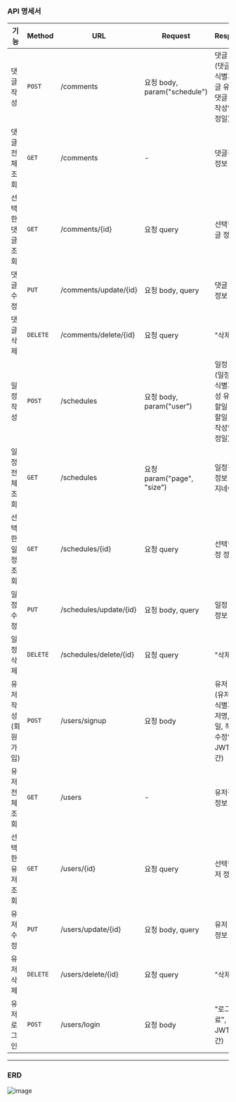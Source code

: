 ### API 명세서
| 기능           | Method     | URL | Request| Response |
|----------------|----------|-------------|------|------|
| 댓글 작성 | `POST` | /comments | 요청 body, param("schedule") | 댓글 정보(댓글 고유 식별자, 댓글 유저명, 댓글 내용, 작성일, 수정일) |
| 댓글 전체조회 | `GET` | /comments | - | 댓글전체 정보 |
| 선택한 댓글 조회 | `GET` | /comments/{id} | 요청 query | 선택한 댓글 정보 |
| 댓글 수정 | `PUT` | /comments/update/{id} | 요청 body, query | 댓글 수정 정보 |
| 댓글 삭제 | `DELETE` | /comments/delete/{id} | 요청 query | "삭제완료" |
| 일정 작성 | `POST` | /schedules | 요청 body, param("user") | 일정 정보(일정 고유 식별자, 작성 유저명, 할일 제목, 할일 내용, 작성일, 수정일) |
| 일정 전체조회 | `GET` | /schedules | 요청 param("page", "size") | 일정전체 정보 페이지네이션 |
| 선택한 일정 조회 | `GET` | /schedules/{id} | 요청 query | 선택한 일정 정보 |
| 일정 수정 | `PUT` | /schedules/update/{id} | 요청 body, query | 일정 수정 정보 |
| 일정 삭제 | `DELETE` | /schedules/delete/{id} | 요청 query | "삭제완료" |
| 유저 작성(회원가입) | `POST` | /users/signup | 요청 body | 유저 정보(유저 고유 식별자, 유저명, 이메일, 작성일, 수정일), JWT(1시간) |
| 유저 전체조회 | `GET` | /users | - | 유저전체 정보 |
| 선택한 유저 조회 | `GET` | /users/{id} | 요청 query | 선택한 유저 정보 |
| 유저 수정 | `PUT` | /users/update/{id} | 요청 body, query | 유저 수정 정보 |
| 유저 삭제 | `DELETE` | /users/delete/{id} | 요청 query | "삭제완료" |
| 유저 로그인 | `POST` | /users/login | 요청 body | "로그인 완료", JWT(1시간) |

------

### ERD
  
![image](https://github.com/user-attachments/assets/d486205b-2a1c-4780-aeb5-3b620c1b5ab7)
